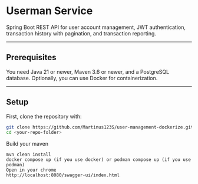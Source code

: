 # Userman Service

Spring Boot REST API for user account management, JWT authentication, transaction history with pagination, and transaction reporting.

---

## Prerequisites

You need Java 21 or newer, Maven 3.6 or newer, and a PostgreSQL database. Optionally, you can use Docker for containerization.

---

## Setup

First, clone the repository with:

```bash
git clone https://github.com/Martinus123S/user-management-dockerize.git
cd <your-repo-folder>

```

Build your maven
```angular2html
mvn clean install
docker compose up (if you use docker) or podman compose up (if you use podman)
Open in your chrome
http://localhost:8080/swagger-ui/index.html
```